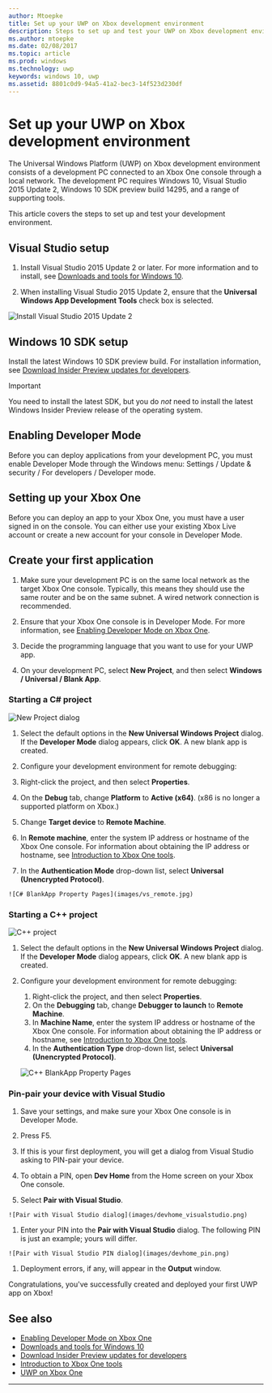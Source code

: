 ```yaml
---
author: Mtoepke
title: Set up your UWP on Xbox development environment
description: Steps to set up and test your UWP on Xbox development environment.
ms.author: mtoepke
ms.date: 02/08/2017
ms.topic: article
ms.prod: windows
ms.technology: uwp
keywords: windows 10, uwp
ms.assetid: 8801c0d9-94a5-41a2-bec3-14f523d230df
---
```


# Set up your UWP on Xbox development environment

The Universal Windows Platform (UWP) on Xbox development environment consists of a development PC connected to an Xbox One console through a local network.
The development PC requires Windows 10, Visual Studio 2015 Update 2, Windows 10 SDK preview build 14295, and a range of supporting tools.


This article covers the steps to set up and test your development environment.

## Visual Studio setup

1. Install Visual Studio 2015 Update 2 or later. For more information and to install, see [Downloads and tools for Windows 10](https://dev.windows.com/downloads).

1. When installing Visual Studio 2015 Update 2, ensure that the **Universal Windows App Development Tools** check box is selected.

  ![Install Visual Studio 2015 Update 2](images/vs_install_tools.png)

## Windows 10 SDK setup

Install the latest Windows 10 SDK preview build. For installation information, see [Download Insider Preview updates for developers](http://go.microsoft.com/fwlink/p/?LinkId=780552).

> [!IMPORTANT]
> You need to install the latest SDK, but you do _not_ need to install the latest Windows Insider Preview release of the operating system.

## Enabling Developer Mode

Before you can deploy applications from your development PC, you must enable Developer Mode through the Windows menu: Settings / Update & security / For developers / Developer mode.

## Setting up your Xbox One

Before you can deploy an app to your Xbox One, you must have a user signed in on the console. 
You can either use your existing Xbox Live account or create a new account for your console in Developer Mode. 

## Create your first application

1. Make sure your development PC is on the same local network as the target Xbox One console. Typically, this means they should use the same router and be on the same subnet. A wired network connection is recommended.

1. Ensure that your Xbox One console is in Developer Mode.  For more information, see [Enabling Developer Mode on Xbox One](devkit-activation.md).

1. Decide the programming language that you want to use for your UWP app.

1. On your development PC, select **New Project**, and then select **Windows / Universal / Blank App**.

### Starting a C# project

  ![New Project dialog](images/vs_universal_blank.jpg)

1. Select the default options in the **New Universal Windows Project** dialog. If the **Developer Mode** dialog appears, click **OK**. A new blank app is created.

1. Configure your development environment for remote debugging:

  1. Right-click the project, and then select **Properties**.
  1. On the **Debug** tab, change **Platform** to **Active (x64)**. (x86 is no longer a supported platform on Xbox.)   
  1. Change **Target device** to **Remote Machine**.
  1. In **Remote machine**, enter the system IP address or hostname of the Xbox One console. For information about obtaining the IP address or hostname, see [Introduction to Xbox One tools](introduction-to-xbox-tools.md).
  1. In the **Authentication Mode** drop-down list, select **Universal (Unencrypted Protocol)**.

    ![C# BlankApp Property Pages](images/vs_remote.jpg)

### Starting a C++ project

  ![C++ project](images/vs_universal_cpp_blank.jpg)

1. Select the default options in the **New Universal Windows Project** dialog. If the **Developer Mode** dialog appears, click **OK**. A new blank app is created.

1. Configure your development environment for remote debugging:

   1. Right-click the project, and then select **Properties**.
   1. On the **Debugging** tab, change **Debugger to launch** to **Remote Machine**.
   1. In **Machine Name**, enter the system IP address or hostname of the Xbox One console. For information about obtaining the IP address or hostname, see [Introduction to Xbox One tools](introduction-to-xbox-tools.md).
   1. In the **Authentication Type** drop-down list, select **Universal (Unencrypted Protocol)**.

    ![C++ BlankApp Property Pages](images/vs_remote_cpp.jpg)

### Pin-pair your device with Visual Studio

1. Save your settings, and make sure your Xbox One console is in Developer Mode.

1. Press F5.

1. If this is your first deployment, you will get a dialog from Visual Studio asking to PIN-pair your device.

  1. To obtain a PIN, open **Dev Home** from the Home screen on your Xbox One console.
  1. Select **Pair with Visual Studio**.

    ![Pair with Visual Studio dialog](images/devhome_visualstudio.png)

  1. Enter your PIN into the **Pair with Visual Studio** dialog. The following PIN is just an example; yours will differ.

    ![Pair with Visual Studio PIN dialog](images/devhome_pin.png)

  1. Deployment errors, if any, will appear in the **Output** window.

Congratulations, you've successfully created and deployed your first UWP app on Xbox!



## See also
- [Enabling Developer Mode on Xbox One](devkit-activation.md)  
- [Downloads and tools for Windows 10](https://dev.windows.com/downloads)  
- [Download Insider Preview updates for developers](http://go.microsoft.com/fwlink/?LinkId=780552)  
- [Introduction to Xbox One tools](introduction-to-xbox-tools.md) 
- [UWP on Xbox One](index.md)

----
